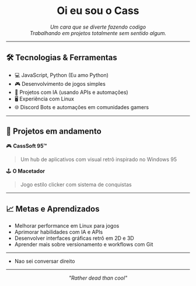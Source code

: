 <h1 align="center">Oi eu sou o Cass</h1>

<p align="center">
  <i>Um cara que se diverte fazendo codigo</i><br>
  <i>Trabalhando em projetos totalmente sem sentido algum.</i>
</p>

---

## 🛠️ Tecnologias & Ferramentas

- 💻 JavaScript, Python (Eu amo Python)
- 🎮 Desenvolvimento de jogos simples
- 🧠 Projetos com IA (usando APIs e automações)
- 🖥️ Experiência com Linux
- 🌐 Discord Bots e automações em comunidades gamers

---

## 💼 Projetos em andamento

🎮 **CassSoft 95™**  
> Um hub de aplicativos com visual retrô inspirado no Windows 95

🕹️ **O Macetador**  
> Jogo estilo clicker com sistema de conquistas

---

## 📈 Metas e Aprendizados

- Melhorar performance em Linux para jogos
- Aprimorar habilidades com IA e APIs
- Desenvolver interfaces gráficas retrô em 2D e 3D
- Aprender mais sobre versionamento e workflows com Git

---

- Nao sei conversar direito

---

<p align="center">
  <i>"Rather dead than cool"</i>
</p>
